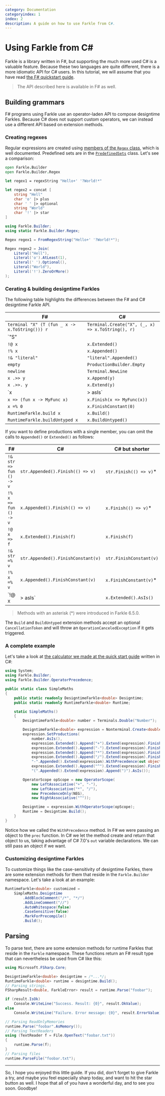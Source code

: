 ```yaml
---
category: Documentation
categoryindex: 1
index: 2
description: A guide on how to use Farkle from C#.
---
```

# Using Farkle from C\#

Farkle is a library written in F#, but supporting the much more used C# is a valuable feature. Because these two languages are quite different, there is a more idiomatic API for C# users. In this tutorial, we will assume that you have read [the F# quickstart guide][fsharp].

> The API described here is available in F# as well.

## Building grammars

F# programs using Farkle use an operator-laden API to compose designtime Farkles. Because C# does not support custom operators, we can instead use a different API based on extension methods.

### Creating regexes

Regular expressions are created using [members of the `Regex` class][regex], which is well documented. Predefined sets are in the [`PredefinedSets`][predefinedsets] class. Let's see a comparison:

``` fsharp
open Farkle.Builder
open Farkle.Builder.Regex

let regex1 = regexString "Hello+' '?World!*"

let regex2 = concat [
    string "Hell"
    char 'o' |> plus
    char ' ' |> optional
    string "World"
    char '!' |> star
]
```

``` csharp
using Farkle.Builder;
using static Farkle.Builder.Regex;

Regex regex1 = FromRegexString("Hello+' '?World!*");

Regex regex2 = Join(
    Literal("Hell"),
    Literal('o').AtLeast(1),
    Literal(' ').Optional(),
    Literal("World"),
    Literal('!').ZeroOrMore()
);
```

### Cerating & building designtime Farkles

The following table highlights the differences between the F# and C# designtime Farkle API.

|F#|C#|
|--|--|
|`terminal "X" (T (fun _ x -> x.ToString())) r`|`Terminal.Create("X", (_, x) => x.ToString(), r)`|
|`"S" ||= [p1; p2]`|`Nonterminal.Create("S", p1, p2)`|
|`!@ x`|`x.Extended()`|
|`!% x`|`x.Appended()`|
|`!& "literal"`|`"literal".Appended()`|
|`empty`|`ProductionBuilder.Empty`|
|`newline`|`Terminal.NewLine`|
|`x .>> y`|`x.Append(y)`|
|`x .>>. y`|`x.Extend(y)`|
|`x |> asIs`|`x.AsIs()`|
|`x => (fun x -> MyFunc x)`|`x.Finish(x => MyFunc(x))`
|`x =% 0`|`x.FinishConstant(0)`|
|`RuntimeFarkle.build x`|`x.Build()`|
|`RuntimeFarkle.buildUntyped x`|`x.BuildUntyped()`|

If you want to define productions with a single member, you can omit the calls to `Appended()` or `Extended()` as follows:

|F#|C#|C# but shorter|
|--|--|--------------|
|`!& str => fun () -> v`|`str.Appended().Finish(() => v)`|`str.Finish(() => v)`\*|
|`!% x => fun () -> v`|`x.Appended().Finish(() => v)`|`x.Finish(() => v)`\*|
|`!@ x => f`|`x.Extended().Finish(f)`|`x.Finish(f)`|
|`!& str =% v`|`str.Appended().FinishConstant(v)`|`str.FinishConstant(v)`|
|`!% x =% v`|`x.Appended().FinishConstant(v)`|`x.FinishConstant(v)`\*|
|`!@ x |> asIs`|`x.Extended().AsIs()`|`x.AsIs()`|

> Methods with an asterisk (\*) were introduced in Farkle 6.5.0.

The `Build` and `BuildUntyped` extension methods accept an optional `CancellationToken` and will throw an `OperationCanceledException` if it gets triggered.

### A complete example

Let's take a look at [the calculator we made at the quick start guide](quickstart.html#Writing-more-complex-nonterminals) written in C#:

``` csharp
using System;
using Farkle.Builder;
using Farkle.Builder.OperatorPrecedence;

public static class SimpleMaths
{
    public static readonly DesigntimeFarkle<double> Designtime;
    public static readonly RuntimeFarkle<double> Runtime;

    static SimpleMaths()
    {
        DesigntimeFarkle<double> number = Terminals.Double("Number");

        DesigntimeFarkle<double> expression = Nonterminal.Create<double>("Expression");
        expression.SetProductions(
            number.AsIs(),
            expression.Extended().Append("+").Extend(expression).Finish((x1, x2) => x1 + x2),
            expression.Extended().Append("-").Extend(expression).Finish((x1, x2) => x1 - x2),
            expression.Extended().Append("*").Extend(expression).Finish((x1, x2) => x1 * x2),
            expression.Extended().Append("/").Extend(expression).Finish((x1, x2) => x1 / x2),
            "-".Appended().Extend(expression).WithPrecedence(out object NEG).Finish(x => -x),
            expression.Extended().Append("^").Extend(expression).Finish(Math.Pow),
            "(".Appended().Extend(expression).Append(")").AsIs());

        OperatorScope opScope = new OperatorScope(
            new LeftAssociative("+", "-"),
            new LeftAssociative("*", "/"),
            new PrecedenceOnly(NEG),
            new RightAssociative("^"));

        Designtime = expression.WithOperatorScope(opScope);
        Runtime = Designtime.Build();
    }
}
```

Notice how we called the `WithPrecedence` method. In F# we were passing an object to the `prec` function. In C# we let the method create and return that object to us, taking advantage of C# 7.0's `out` variable declarations. We can still pass an object if we want.

### Customizing designtime Farkles

To customize things like the case-sensitivity of designtime Farkles, there are some extension methods for them that reside in the `Farkle.Builder` namespace. Let's take a look at an example:

``` csharp
RuntimeFarkle<double> customized =
    SimpleMaths.Designtime
        .AddBlockComment("/*", "*/")
        .AddLineComment("//")
        .AutoWhitespace(false)
        .CaseSensitive(false)
        .MarkForPrecompile()
        .Build();
```

## Parsing

To parse text, there are some extension methods for runtime Farkles that reside in the `Farkle` namespace. These functions return an F# result type that can nevertheless be used from C# like this:

``` csharp
using Microsoft.FSharp.Core;

DesigntimeFarkle<double> designtime = /*...*/;
RuntimeFarkle<double> runtime = designtime.Build();
// Parsing strings.
FSharpResult<double, FarkleError> result = runtime.Parse("foobar");

if (result.IsOk)
    Console.WriteLine("Success. Result: {0}", result.OkValue);
else
    Console.WriteLine("Failure. Error message: {0}", result.ErrorValue);

// Parsing ReadOnlyMemories
runtime.Parse("foobar".AsMemory());
// Parsing TextReaders
using (TextReader f = File.OpenText("foobar.txt"))
{
    runtime.Parse(f);
}
// Parsing files
runtime.ParseFile("foobar.txt");
```

---

So, I hope you enjoyed this little guide. If you did, don't forget to give Farkle a try, and maybe you feel especially sharp today, and want to hit the star button as well. I hope that all of you have a wonderful day, and to see you soon. Goodbye!

[fsharp]: quickstart.html
[regex]: reference/farkle-builder-regex.html
[predefinedsets]: reference/farkle-builder-predefinedsets.html
